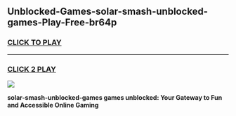 
## Unblocked-Games-solar-smash-unblocked-games-Play-Free-br64p
<h3>
<a href="https://premium76.site?title=solar-smash-unblocked-games&ref=18A1">CLICK TO PLAY</a></h3>
<hr>

<h3>
<a href="https://premium76.site?title=solar-smash-unblocked-games&ref=18A1">CLICK 2 PLAY</a>
  
</h3>

<a href="https://premium76.site?title=solar-smash-unblocked-games&ref=18A1"><img src="https://clearcache.store/games.png"></a>


**solar-smash-unblocked-games games unblocked: Your Gateway to Fun and Accessible Online Gaming**
